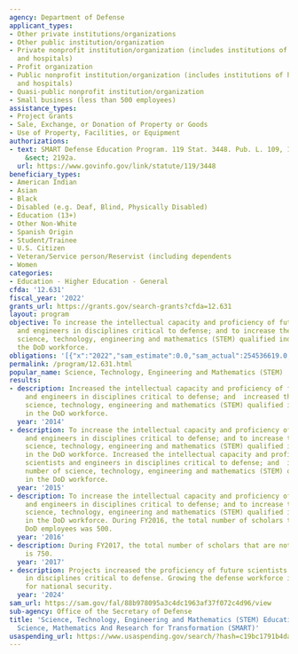 ```yaml
---
agency: Department of Defense
applicant_types:
- Other private institutions/organizations
- Other public institution/organization
- Private nonprofit institution/organization (includes institutions of higher education
  and hospitals)
- Profit organization
- Public nonprofit institution/organization (includes institutions of higher education
  and hospitals)
- Quasi-public nonprofit institution/organization
- Small business (less than 500 employees)
assistance_types:
- Project Grants
- Sale, Exchange, or Donation of Property or Goods
- Use of Property, Facilities, or Equipment
authorizations:
- text: SMART Defense Education Program. 119 Stat. 3448. Pub. L. 109, 163. 10 U.S.C.
    &sect; 2192a.
  url: https://www.govinfo.gov/link/statute/119/3448
beneficiary_types:
- American Indian
- Asian
- Black
- Disabled (e.g. Deaf, Blind, Physically Disabled)
- Education (13+)
- Other Non-White
- Spanish Origin
- Student/Trainee
- U.S. Citizen
- Veteran/Service person/Reservist (including dependents
- Women
categories:
- Education - Higher Education - General
cfda: '12.631'
fiscal_year: '2022'
grants_url: https://grants.gov/search-grants?cfda=12.631
layout: program
objective: To increase the intellectual capacity and proficiency of future scientists
  and engineers in disciplines critical to defense; and to increase the number of
  science, technology, engineering and mathematics (STEM) qualified individuals in
  the DoD workforce.
obligations: '[{"x":"2022","sam_estimate":0.0,"sam_actual":254536619.0,"usa_spending_actual":74937021.43},{"x":"2023","sam_estimate":0.0,"sam_actual":161751388.0,"usa_spending_actual":91059274.0},{"x":"2024","sam_estimate":2354504.0,"sam_actual":0.0,"usa_spending_actual":108519888.0}]'
permalink: /program/12.631.html
popular_name: Science, Technology, Engineering and Mathematics (STEM)
results:
- description: Increased the intellectual capacity and proficiency of future scientists
    and engineers in disciplines critical to defense; and  increased the number of
    science, technology, engineering and mathematics (STEM) qualified individuals
    in the DoD workforce.
  year: '2014'
- description: To increase the intellectual capacity and proficiency of future scientists
    and engineers in disciplines critical to defense; and to increase the number of
    science, technology, engineering and mathematics (STEM) qualified individuals
    in the DoD workforce. Increased the intellectual capacity and proficiency of future
    scientists and engineers in disciplines critical to defense; and  increased the
    number of science, technology, engineering and mathematics (STEM) qualified individuals
    in the DoD workforce.
  year: '2015'
- description: To increase the intellectual capacity and proficiency of future scientists
    and engineers in disciplines critical to defense; and to increase the number of
    science, technology, engineering and mathematics (STEM) qualified individuals
    in the DoD workforce. During FY2016, the total number of scholars that are not
    DoD employees was 500.
  year: '2016'
- description: During FY2017, the total number of scholars that are not DoD employees
    is 750.
  year: '2017'
- description: Projects increased the proficiency of future scientists and engineers
    in disciplines critical to defense. Growing the defense workforce is necessary
    for national security.
  year: '2024'
sam_url: https://sam.gov/fal/88b978095a3c4dc1963af37f072c4d96/view
sub-agency: Office of the Secretary of Defense
title: 'Science, Technology, Engineering and Mathematics (STEM) Educational Program:
  Science, Mathematics And Research for Transformation (SMART)'
usaspending_url: https://www.usaspending.gov/search/?hash=c19bc1791b4daa6f47eaf3afc0146288
---
```


